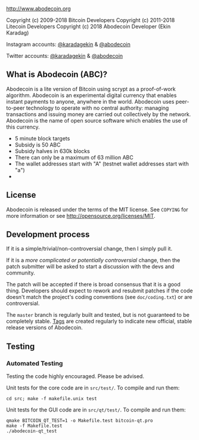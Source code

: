 
http://www.abodecoin.org

Copyright (c) 2009-2018 Bitcoin Developers
Copyright (c) 2011-2018 Litecoin Developers
Copyright (c) 2018 Abodecoin Developer (Ekin Karadag)

Instagram accounts: [@karadagekin](https://www.instagram.com/karadagekin) & [@abodecoin](https://www.instagram.com/abodecoin)

Twitter accounts: [@karadagekin](https://twitter.com/karadagekin/) & [@abodecoin](https://twitter.com/abodecoin/)


What is Abodecoin (ABC)?
----------------

Abodecoin is a lite version of Bitcoin using scrypt as a proof-of-work algorithm. Abodecoin is an experimental digital currency that enables instant payments to anyone, anywhere in the world. Abodecoin uses peer-to-peer technology to operate with no central authority: managing transactions and issuing money are carried out collectively by the network. Abodecoin is the name of open source software which enables the use of this currency.
 - 5 minute block targets
 - Subsidy is 50 ABC
 - Subsidy halves in 630k blocks
 - There can only be a maximum of 63 million ABC
 - The wallet addresses start with "A" (testnet wallet addresses start with "a")
 -

License
-------

Abodecoin is released under the terms of the MIT license. See `COPYING` for more
information or see http://opensource.org/licenses/MIT.

Development process
-------------------

If it is a simple/trivial/non-controversial change, then I simply pull it.

If it is a *more complicated or potentially controversial* change, then the patch
submitter will be asked to start a discussion with the devs and community.

The patch will be accepted if there is broad consensus that it is a good thing.
Developers should expect to rework and resubmit patches if the code doesn't
match the project's coding conventions (see `doc/coding.txt`) or are
controversial.

The `master` branch is regularly built and tested, but is not guaranteed to be
completely stable. [Tags](https://github.com/ekinkaradag/abodecoin/tags) are created
regularly to indicate new official, stable release versions of Abodecoin.

Testing
-------


### Automated Testing

Testing the code highly encouraged. Please be advised.

Unit tests for the core code are in `src/test/`. To compile and run them:

    cd src; make -f makefile.unix test

Unit tests for the GUI code are in `src/qt/test/`. To compile and run them:

    qmake BITCOIN_QT_TEST=1 -o Makefile.test bitcoin-qt.pro
    make -f Makefile.test
    ./abodecoin-qt_test

